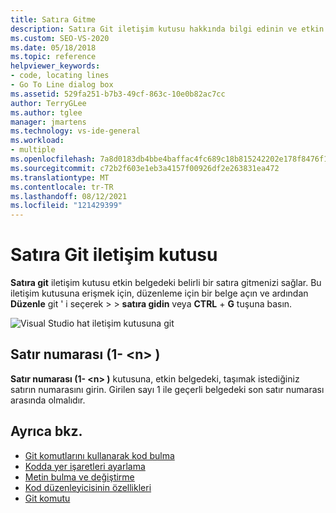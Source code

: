 ```yaml
---
title: Satıra Gitme
description: Satıra Git iletişim kutusu hakkında bilgi edinin ve etkin belgede belirli bir satıra gitmenizi sağlar.
ms.custom: SEO-VS-2020
ms.date: 05/18/2018
ms.topic: reference
helpviewer_keywords:
- code, locating lines
- Go To Line dialog box
ms.assetid: 529fa251-b7b3-49cf-863c-10e0b82ac7cc
author: TerryGLee
ms.author: tglee
manager: jmartens
ms.technology: vs-ide-general
ms.workload:
- multiple
ms.openlocfilehash: 7a8d0183db4bbe4baffac4fc689c18b815242202e178f8476f106cd9c60de6b0
ms.sourcegitcommit: c72b2f603e1eb3a4157f00926df2e263831ea472
ms.translationtype: MT
ms.contentlocale: tr-TR
ms.lasthandoff: 08/12/2021
ms.locfileid: "121429399"
---
```

# <a name="go-to-line-dialog-box"></a>Satıra Git iletişim kutusu

**Satıra git** iletişim kutusu etkin belgedeki belirli bir satıra gitmenizi sağlar. Bu iletişim kutusuna erişmek için, düzenleme için bir belge açın ve ardından **Düzenle** git ' i seçerek  >    >  **satıra gidin** veya **CTRL** + **G** tuşuna basın.

![Visual Studio hat iletişim kutusuna git](media/go-to-line-dialog-box.png)

## <a name="line-number-1---n"></a>Satır numarası (1- \<n> )

**Satır numarası (1- \<n> )** kutusuna, etkin belgedeki, taşımak istediğiniz satırın numarasını girin. Girilen sayı 1 ile geçerli belgedeki son satır numarası arasında olmalıdır.

## <a name="see-also"></a>Ayrıca bkz.

- [Git komutlarını kullanarak kod bulma](../../ide/go-to.md)
- [Kodda yer işaretleri ayarlama](../../ide/setting-bookmarks-in-code.md)
- [Metin bulma ve değiştirme](../../ide/finding-and-replacing-text.md)
- [Kod düzenleyicisinin özellikleri](../../ide/writing-code-in-the-code-and-text-editor.md)
- [Git komutu](go-to-command.md)
